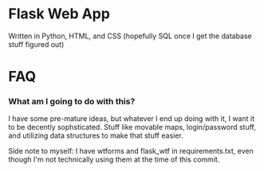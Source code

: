 # Flask Web App
Written in Python, HTML, and CSS (hopefully SQL once I get the database stuff figured out)

# FAQ
### What am I going to do with this?
I have some pre-mature ideas, but whatever I end up doing with it, I want it to be decently sophsticated. Stuff like movable maps, login/password stuff, and utilizing data structures to make that stuff easier.

Side note to myself: I have wtforms and flask_wtf in requirements.txt, even though I'm not technically using them at the time of this commit.
